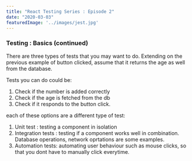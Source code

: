 ```yaml
---
title: "React Testing Series : Episode 2"
date: "2020-03-03"
featuredImage: '../images/jest.jpg'
---
```


### Testing : Basics (continued)

There are three types of tests that you may want to do. Extending on the previous example of button clicked, 
assume that it returns the age as well from the database.

Tests you can do could be:
1. Check if the number is added correctly
2. Check if the age is fetched from the db
3. Check if it responds to the button click.

each of these options are a different type of test:
1. Unit test : testing a component in isolation
2. Integration tests : testing if a component works well in combination. Database operations, network oprtations are some examples.
3. Automation tests: automating user behaviour such as mouse clicks, so that you dont have to manually click everytime.



> 